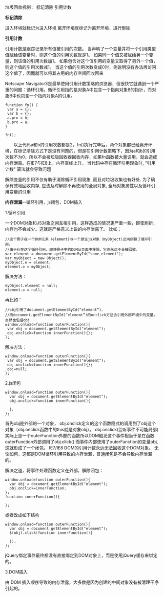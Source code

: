 垃圾回收机制：
标记清除
引用计数

**标记清除**

进入环境就标记为进入环境
离开环境就标记为离开环境，进行删除

**引用计数**

引用计数是跟踪记录所有值被引用的次数。
当声明了一个变量并将一个引用类型值赋给该变量时，则这个值的引用次数就是1。
如果同一个值又被赋给另一个变量，则该值的引用次数加1。
如果包含对这个值引用的变量又取得了另外一个值，则这个值的引用次数减1。
当这个值的引用次数变成0时，则说明没有办法再访问这个值了，因而就可以将其占用的内存空间回收回来

Netscape Navigator3是最早使用引用计数策略的浏览器，但很快它就遇到一个严重的问题：循环引用。循环引用指的是对象A中包含一个指向对象B的指针，而对象B中也包含一个指向对象A的引用。
```
function fn() {
 var a = {};
 var b = {};
 a.pro = b;
 b.pro = a;
}

fn();
```
　　以上代码a和b的引用次数都是2，fn()执行完毕后，两个对象都已经离开环境，在标记清除方式下是没有问题的，但是在引用计数策略下，因为a和b的引用次数不为0，所以不会被垃圾回收器回收内存，如果fn函数被大量调用，就会造成内存泄露。在IE7与IE8上，内存直线上升。
当代码中存在循环引用现象时, "引用计数" 算法就会导致问题

解除变量的引用不仅有助于消除循环引用现象, 而且对垃圾收集也有好处. 为了确保有效地回收内存, 应该及时解除不再使用的全局对象, 全局对象属性以及循环引用变量的引用

**内存泄漏**--循环引用，js闭包，DOM插入

1.循环引用

一个DOM对象和JS对象之间互相引用，这样造成的情况更严重一些，即使刷新，内存也不会减少。这就是严格意义上说的内存泄露了。
比如：
```
//这个例子在一个DOM元素（element)与一个原生js对象（myObject)之间创建了循环引用。
//由于存在这个循环引用，即使例子中的DOM从页面中移除，它也永远不会被回收。
var element = document.getElementById("some_element");
var myObject = new Object();
myObject.e = element;
element.o = myObject;
```
解决方法：
```
myObject.element = null;
element.o = null;
```

再比如：
```
//obj引用了document.getElementById(“element”)，
//而document.getElementById(“element”)的onclick方法会引用外部环境中的变量，自然也包括obj
window.onload=function outerFunction(){
 var obj = document.getElementById("element");
 obj.onclick=function innerFunction(){};
};
```
解决方法：
```
window.onload=function outerFunction(){
 var obj = document.getElementById("element");
 obj.onclick=function innerFunction(){};
 obj=null;
};
```

2.js闭包

```
window.onload=function outerFunction(){
  var obj = document.getElementById("element");
  obj.onclick=function innerFunction(){

  };
};
```
首先obj是外部的一个对象， obj.onclick定义的这个函数隐式的调用到了obj这个对象（obj.onclick函数中的this就是对象obj）。
obj.onclick(监听事件不可能局部)实际上是一个outerFunction外部的函数所以DOM触发这个事件相当于是在函数outerFunction外部调用了obj.click()
而事件内部使用了outerFunction的变量obj,这就形成了一个闭包。
IE7/IE8 DOM的引用计数永远无法回收这个DOM对象。
无论如何，这都是DOM循环引用导致的内存泄漏，普通闭包是不会导致内存泄漏的。

解决之道，将事件处理函数定义在外部，解除闭包：
```
window.onload=function outerFunction(){
  var obj = document.getElementById("element");
  obj.onclick=innerFunction;
};
function innerFunction(){

};
```

或者改成如下结构
```
window.onload=function outerFunction(){
  var obj = document.getElementById("element");
  $(obj).click(function innerFunction(){

  });
};
```
jQuery绑定事件最终都没有直接绑定到DOM对象上，而是使用jQuery缓存来绑定的。

3.DOM插入

由 DOM 插入顺序导致的内存泄露，大多数是因为创建的中间对象没有被清理干净引起的。
